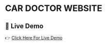 # CAR DOCTOR WEBSITE

## 🔗 Live Demo
👉 [Click Here For Live Demo](https://car-doctor-client-13a37.web.app)

